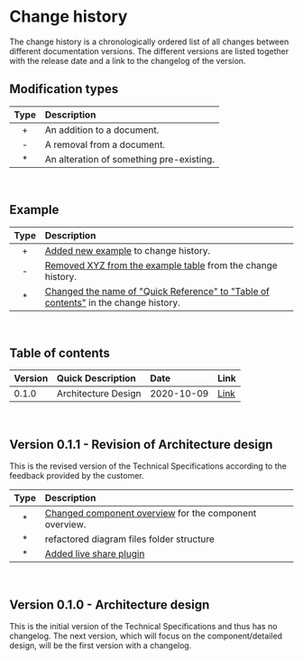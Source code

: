 # Change history

The change history is a chronologically ordered list of all changes between different documentation versions. The different versions are listed together with the release date and a link to the changelog of the version.

## Modification types

| Type  | Description                              |
| :---: | :--------------------------------------- |
|   +   | An addition to a document.               |
|   -   | A removal from a document.               |
|   *   | An alteration of something pre-existing. |

</br>

## Example

| Type  | Description                                                                                               |
| :---: | :-------------------------------------------------------------------------------------------------------- |
|   +   | [Added new example](#example) to change history.                                                          |
|   -   | [Removed XYZ from the example table](#example) from the change history.                                   |
|   *   | [Changed the name of "Quick Reference" to "Table of contents"](#table-of-contents) in the change history. |

</br>

## Table of contents

| Version | Quick Description   | Date       | Link                                       |
| ------- | :------------------ | :--------- | ------------------------------------------ |
| 0.1.0   | Architecture Design | 2020-10-09 | [Link](#version-010---architecture-design) |

</br>

## Version 0.1.1 - Revision of Architecture design

This is the revised version of the Technical Specifications according to the feedback provided by the customer.

| Type  | Description |
| :---: | :---------- |
|*      | [Changed component overview](architectureDiagrams.md#Component-Overview) for the component overview. |
|*|refactored diagram files folder structure|
|*|[Added live share plugin](usedtools.md#Usedplugins)|
</br>

## Version 0.1.0 - Architecture design

This is the initial version of the Technical Specifications and thus has no changelog. The next version, which will focus on the component/detailed design, will be the first version with a changelog.
